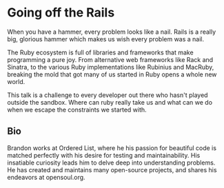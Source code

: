 # Going off the Rails

When you have a hammer, every problem looks like a nail. Rails is a really big, glorious hammer which makes us wish every problem was a nail.

The Ruby ecosystem is full of libraries and frameworks that make programming a pure joy. From alternative web frameworks like Rack and Sinatra, to the various Ruby implementations like Rubinius and MacRuby, breaking the mold that got many of us started in Ruby opens a whole new world.

This talk is a challenge to every developer out there who hasn't played outside the sandbox. Where can ruby really take us and what can we do when we escape the constraints we started with.

## Bio

Brandon works at Ordered List, where he his passion for beautiful code is matched perfectly with his desire for testing and maintainability. His insatiable curiosity leads him to delve deep into understanding problems. He has created and maintains many open-source projects, and shares his endeavors at opensoul.org.
